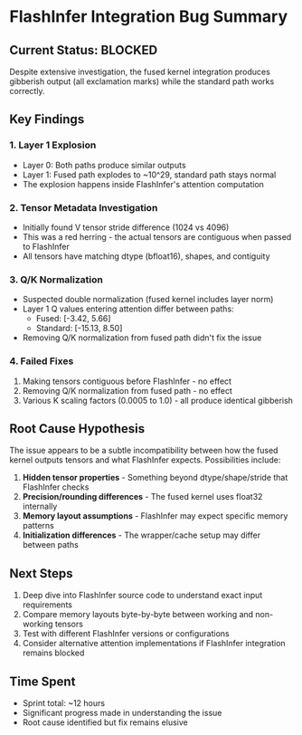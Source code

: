 # FlashInfer Integration Bug Summary

## Current Status: BLOCKED

Despite extensive investigation, the fused kernel integration produces gibberish output (all exclamation marks) while the standard path works correctly.

## Key Findings

### 1. Layer 1 Explosion
- Layer 0: Both paths produce similar outputs
- Layer 1: Fused path explodes to ~10^29, standard path stays normal
- The explosion happens inside FlashInfer's attention computation

### 2. Tensor Metadata Investigation
- Initially found V tensor stride difference (1024 vs 4096)
- This was a red herring - the actual tensors are contiguous when passed to FlashInfer
- All tensors have matching dtype (bfloat16), shapes, and contiguity

### 3. Q/K Normalization 
- Suspected double normalization (fused kernel includes layer norm)
- Layer 1 Q values entering attention differ between paths:
  - Fused: [-3.42, 5.66]
  - Standard: [-15.13, 8.50]
- Removing Q/K normalization from fused path didn't fix the issue

### 4. Failed Fixes
1. Making tensors contiguous before FlashInfer - no effect
2. Removing Q/K normalization from fused path - no effect
3. Various K scaling factors (0.0005 to 1.0) - all produce identical gibberish

## Root Cause Hypothesis

The issue appears to be a subtle incompatibility between how the fused kernel outputs tensors and what FlashInfer expects. Possibilities include:

1. **Hidden tensor properties** - Something beyond dtype/shape/stride that FlashInfer checks
2. **Precision/rounding differences** - The fused kernel uses float32 internally
3. **Memory layout assumptions** - FlashInfer may expect specific memory patterns
4. **Initialization differences** - The wrapper/cache setup may differ between paths

## Next Steps

1. Deep dive into FlashInfer source code to understand exact input requirements
2. Compare memory layouts byte-by-byte between working and non-working tensors
3. Test with different FlashInfer versions or configurations
4. Consider alternative attention implementations if FlashInfer integration remains blocked

## Time Spent
- Sprint total: ~12 hours
- Significant progress made in understanding the issue
- Root cause identified but fix remains elusive